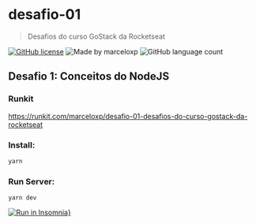 # desafio-01 #

> Desafios do curso GoStack da Rocketseat

[![GitHub license](https://img.shields.io/github/license/rocketseat-gostack-course/desafio-01)](https://github.com/rocketseat-gostack-course/desafio-01/blob/master/LICENSE)
![Made by marceloxp](https://img.shields.io/badge/made%20by-marceloxp-blue)
![GitHub language count](https://img.shields.io/github/languages/count/rocketseat-gostack-course/desafio-01?color=%2304D361)

## Desafio 1: Conceitos do NodeJS

### Runkit

<https://runkit.com/marceloxp/desafio-01-desafios-do-curso-gostack-da-rocketseat>

### Install:

```sh
yarn
```

### Run Server:

```
yarn dev
```

[![Run in Insomnia}](https://insomnia.rest/images/run.svg)](https://insomnia.rest/run/?label=rocketseat-gostack-course-desafio-01&uri=https%3A%2F%2Fraw.githubusercontent.com%2Frocketseat-gostack-course%2Fdesafio-01%2Fmaster%2FInsomnia.json)
